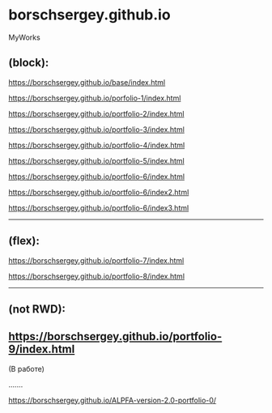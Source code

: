 # borschsergey.github.io
MyWorks

(block):
--------
https://borschsergey.github.io/base/index.html

https://borschsergey.github.io/porfolio-1/index.html

https://borschsergey.github.io/portfolio-2/index.html

https://borschsergey.github.io/portfolio-3/index.html

https://borschsergey.github.io/portfolio-4/index.html

https://borschsergey.github.io/portfolio-5/index.html

https://borschsergey.github.io/portfolio-6/index.html

https://borschsergey.github.io/portfolio-6/index2.html

https://borschsergey.github.io/portfolio-6/index3.html

------------------------------------------------------

(flex):
-------
https://borschsergey.github.io/portfolio-7/index.html

https://borschsergey.github.io/portfolio-8/index.html

------------------------------------------------------
(not RWD):
-------
https://borschsergey.github.io/portfolio-9/index.html
------------------------------------------------------

(В работе)

.......

https://borschsergey.github.io/ALPFA-version-2.0-portfolio-0/
